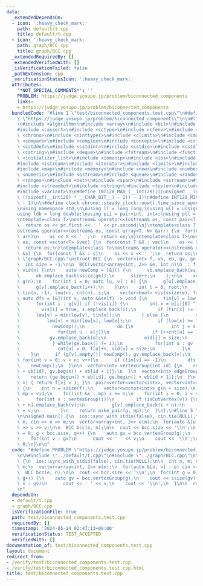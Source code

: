 ```yaml
---
data:
  _extendedDependsOn:
  - icon: ':heavy_check_mark:'
    path: default/t.cpp
    title: default/t.cpp
  - icon: ':heavy_check_mark:'
    path: graph/BCC.cpp
    title: graph/BCC.cpp
  _extendedRequiredBy: []
  _extendedVerifiedWith: []
  _isVerificationFailed: false
  _pathExtension: cpp
  _verificationStatusIcon: ':heavy_check_mark:'
  attributes:
    '*NOT_SPECIAL_COMMENTS*': ''
    PROBLEM: https://judge.yosupo.jp/problem/biconnected_components
    links:
    - https://judge.yosupo.jp/problem/biconnected_components
  bundledCode: "#line 1 \"test/biconnected_components.test.cpp\"\n#define PROBLEM\
    \ \"https://judge.yosupo.jp/problem/biconnected_components\"\n\n#line 1 \"default/t.cpp\"\
    \n#include <algorithm>\n#include <array>\n#include <bit>\n#include <bitset>\n\
    #include <cassert>\n#include <cctype>\n#include <cfenv>\n#include <cfloat>\n#include\
    \ <chrono>\n#include <cinttypes>\n#include <climits>\n#include <cmath>\n#include\
    \ <compare>\n#include <complex>\n#include <concepts>\n#include <cstdarg>\n#include\
    \ <cstddef>\n#include <cstdint>\n#include <cstdio>\n#include <cstdlib>\n#include\
    \ <cstring>\n#include <deque>\n#include <fstream>\n#include <functional>\n#include\
    \ <initializer_list>\n#include <iomanip>\n#include <ios>\n#include <iostream>\n\
    #include <istream>\n#include <iterator>\n#include <limits>\n#include <list>\n\
    #include <map>\n#include <memory>\n#include <new>\n#include <numbers>\n#include\
    \ <numeric>\n#include <ostream>\n#include <queue>\n#include <random>\n#include\
    \ <ranges>\n#include <set>\n#include <span>\n#include <sstream>\n#include <stack>\n\
    #include <streambuf>\n#include <string>\n#include <tuple>\n#include <type_traits>\n\
    #include <variant>\n\n#define INT128_MAX (__int128)(((unsigned __int128) 1 <<\
    \ ((sizeof(__int128) * __CHAR_BIT__) - 1)) - 1)\n#define INT128_MIN (-INT128_MAX\
    \ - 1)\n\n#define clock chrono::steady_clock::now().time_since_epoch().count()\n\
    \nusing namespace std;\n\nusing ll = long long;\nusing ull = unsigned long long;\n\
    using ldb = long double;\nusing pii = pair<int, int>;\nusing pll = pair<ll, ll>;\n\
    \ntemplate<class T>\nostream& operator<<(ostream& os, const pair<T, T> pr) {\n\
    \  return os << pr.first << ' ' << pr.second;\n}\ntemplate<class T, size_t N>\n\
    ostream& operator<<(ostream& os, const array<T, N> &arr) {\n  for(const T &X :\
    \ arr)\n    os << X << ' ';\n  return os;\n}\ntemplate<class T>\nostream& operator<<(ostream&\
    \ os, const vector<T> &vec) {\n  for(const T &X : vec)\n    os << X << ' ';\n\
    \  return os;\n}\ntemplate<class T>\nostream& operator<<(ostream& os, const set<T>\
    \ &s) {\n  for(const T &x : s)\n    os << x << ' ';\n  return os;\n}\n#line 1\
    \ \"graph/BCC.cpp\"\nstruct BCC {\n  vector<int> f, vb, eb, gv, ge, eid, vid;\n\
    \  int size = -1;\n\n  BCC(vector<array<int, 2>> &e, int n)\n  : f(n), eid(ssize(e)),\
    \ vid(n) {\n\n    auto newComp = [&]() {\n      vb.emplace_back(ssize(gv));\n\
    \      eb.emplace_back(ssize(ge));\n      size++;\n    };\n\n    vector<vector<int>>\
    \ g(n);\n    for(int i = 0; auto [u, v] : e) {\n      g[u].emplace_back(i);\n\
    \      g[v].emplace_back(i++);\n    }\n\n    int t = 0, root;\n    vector<int>\
    \ tin(n, -1), low(n), cnt(n), s;\n    vector<bool> vis(ssize(e), false);\n   \
    \ auto dfs = [&](int v, auto &&self) -> void {\n      tin[v] = low[v] = t++;\n\
    \      for(int i : g[v]) if (!vis[i]) {\n        int x = e[i][0] ^ e[i][1] ^ v;\n\
    \        vis[i] = true, s.emplace_back(i);\n        if (tin[x] != -1) {\n    \
    \      low[v] = min(low[v], tin[x]);\n        } else {\n          self(x, self);\n\
    \          low[v] = min(low[v], low[x]);\n          if (low[x] >= tin[v]) {\n\
    \            newComp();\n            do {\n              int j = s.back(); s.pop_back();\n\
    \              for(int u : e[j])\n                if (++cnt[u] == 1)\n       \
    \           gv.emplace_back(u);\n              eid[j] = size;\n              ge.emplace_back(j);\n\
    \            } while(ge.back() != i);\n            for(int u : gv | views::drop(vb.back()))\n\
    \              cnt[u] = 0, f[u]++, vid[u] = size;\n          }\n        }\n  \
    \    }\n      if (g[v].empty()) newComp(), gv.emplace_back(v);\n    };\n\n   \
    \ for(int v = 0; v < n; v++)\n      if (tin[v] == -1)\n        dfs(root = v, dfs);\n\
    \    newComp();\n  }\n\n  vector<int> vertexGroup(int id) {\n    return {gv.begin()\
    \ + vb[id], gv.begin() + vb[id + 1]};\n  }\n  vector<int> edgeGroup(int id) {\n\
    \    return {ge.begin() + eb[id], ge.begin() + eb[id + 1]};\n  }\n  bool isCutVertex(int\
    \ v) { return f[v] > 1; }\n  pair<vector<vector<int>>, vector<int>> blockCutTree()\
    \ {\n    int n = ssize(f);\n    vector<vector<int>> g(n + size);\n    vector<int>\
    \ mp = vid;\n    for(int &x : mp) x += n;\n    for(int i = 0; i < size; i++)\n\
    \      for(int v : vertexGroup(i))\n        if (isCutVertex(v)) {\n          g[i\
    \ + n].emplace_back(v);\n          g[v].emplace_back(i + n);\n          mp[v]\
    \ = v;\n        }\n    return make_pair(g, mp);\n  }\n};\n#line 5 \"test/biconnected_components.test.cpp\"\
    \n\nsigned main() {\n  ios::sync_with_stdio(false), cin.tie(NULL);\n\n  int n,\
    \ m; cin >> n >> m;\n  vector<array<int, 2>> e(m);\n  for(auto &[u, v] : e) cin\
    \ >> u >> v;\n\n  BCC bcc(e, n);\n\n  cout << bcc.size << '\\n';\n  for(int g\
    \ = 0; g < bcc.size; g++) {\n    auto gv = bcc.vertexGroup(g);\n    cout << ssize(gv);\n\
    \    for(int v : gv)\n      cout << ' ' << v;\n    cout << '\\n';\n  }\n\n  return\
    \ 0;\n}\n\n"
  code: "#define PROBLEM \"https://judge.yosupo.jp/problem/biconnected_components\"\
    \n\n#include \"../default/t.cpp\"\n#include \"../graph/BCC.cpp\"\n\nsigned main()\
    \ {\n  ios::sync_with_stdio(false), cin.tie(NULL);\n\n  int n, m; cin >> n >>\
    \ m;\n  vector<array<int, 2>> e(m);\n  for(auto &[u, v] : e) cin >> u >> v;\n\n\
    \  BCC bcc(e, n);\n\n  cout << bcc.size << '\\n';\n  for(int g = 0; g < bcc.size;\
    \ g++) {\n    auto gv = bcc.vertexGroup(g);\n    cout << ssize(gv);\n    for(int\
    \ v : gv)\n      cout << ' ' << v;\n    cout << '\\n';\n  }\n\n  return 0;\n}\n\
    \n"
  dependsOn:
  - default/t.cpp
  - graph/BCC.cpp
  isVerificationFile: true
  path: test/biconnected_components.test.cpp
  requiredBy: []
  timestamp: '2024-05-14 02:47:13+08:00'
  verificationStatus: TEST_ACCEPTED
  verifiedWith: []
documentation_of: test/biconnected_components.test.cpp
layout: document
redirect_from:
- /verify/test/biconnected_components.test.cpp
- /verify/test/biconnected_components.test.cpp.html
title: test/biconnected_components.test.cpp
---
```

